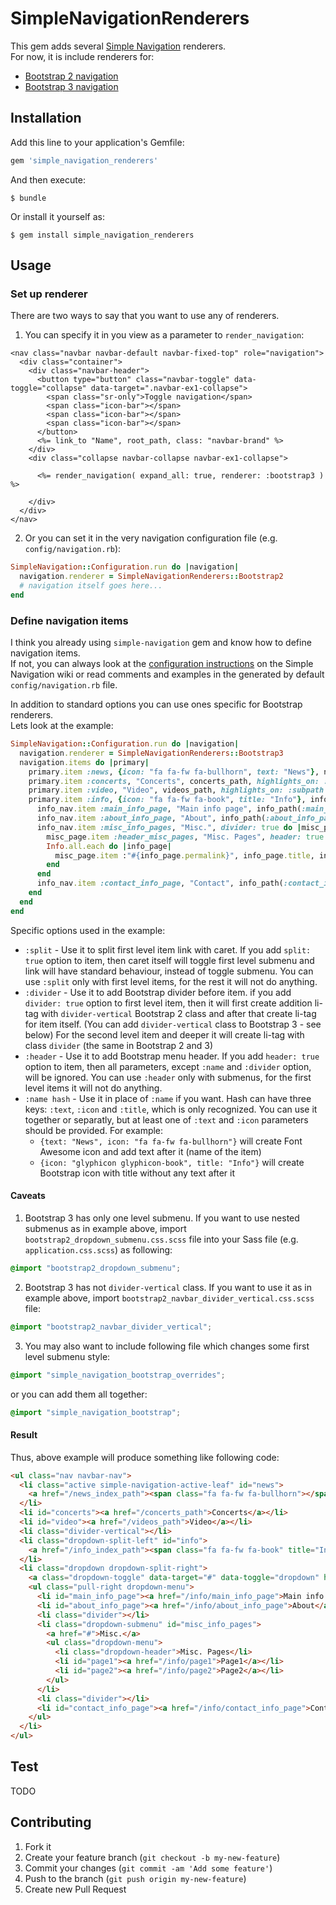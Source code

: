 # SimpleNavigationRenderers

This gem adds several [Simple Navigation](https://github.com/andi/simple-navigation) renderers.  
For now, it is include renderers for:
* [Bootstrap 2 navigation](http://getbootstrap.com/components/#navbar)
* [Bootstrap 3 navigation](http://getbootstrap.com/2.3.2/components.html#navbar)


## Installation

Add this line to your application's Gemfile:

```ruby
gem 'simple_navigation_renderers'
```

And then execute:

```console
$ bundle
```

Or install it yourself as:

```console
$ gem install simple_navigation_renderers
```


## Usage

### Set up renderer

There are two ways to say that you want to use any of renderers.

1. You can specify it in you view as a parameter to `render_navigation`:

```erb
<nav class="navbar navbar-default navbar-fixed-top" role="navigation">
  <div class="container">
    <div class="navbar-header">
      <button type="button" class="navbar-toggle" data-toggle="collapse" data-target=".navbar-ex1-collapse">
        <span class="sr-only">Toggle navigation</span>
        <span class="icon-bar"></span>
        <span class="icon-bar"></span>
        <span class="icon-bar"></span>
      </button>
      <%= link_to "Name", root_path, class: "navbar-brand" %>
    </div>
    <div class="collapse navbar-collapse navbar-ex1-collapse">

      <%= render_navigation( expand_all: true, renderer: :bootstrap3 ) %>

    </div>
  </div>
</nav>
```

2. Or you can set it in the very navigation configuration file (e.g. `config/navigation.rb`):

```ruby
SimpleNavigation::Configuration.run do |navigation|
  navigation.renderer = SimpleNavigationRenderers::Bootstrap2
  # navigation itself goes here...
end
```

### Define navigation items

I think you already using `simple-navigation` gem and know how to define navigation items.  
If not, you can always look at the [configuration instructions](https://github.com/andi/simple-navigation/wiki/Configuration) on the Simple Navigation wiki or read comments and examples in the generated by default `config/navigation.rb` file.

In addition to standard options you can use ones specific for Bootstrap renderers.  
Lets look at the example:

```ruby
SimpleNavigation::Configuration.run do |navigation|
  navigation.renderer = SimpleNavigationRenderers::Bootstrap3
  navigation.items do |primary|
    primary.item :news, {icon: "fa fa-fw fa-bullhorn", text: "News"}, news_index_path, highlights_on: :subpath
    primary.item :concerts, "Concerts", concerts_path, highlights_on: :subpath
    primary.item :video, "Video", videos_path, highlights_on: :subpath
    primary.item :info, {icon: "fa fa-fw fa-book", title: "Info"}, info_index_path, divider: true, split: true, highlights_on: :subpath do |info_nav|
      info_nav.item :main_info_page, "Main info page", info_path(:main_info_page)
      info_nav.item :about_info_page, "About", info_path(:about_info_page)
      info_nav.item :misc_info_pages, "Misc.", divider: true do |misc_page|
        misc_page.item :header_misc_pages, "Misc. Pages", header: true
        Info.all.each do |info_page|
          misc_page.item :"#{info_page.permalink}", info_page.title, info_path(info_page)
        end
      end
      info_nav.item :contact_info_page, "Contact", info_path(:contact_info_page), divider: true
    end
  end
end
```

Specific options used in the example:

* `:split` - Use it to split first level item link with caret. If you add `split: true` option to item, then caret itself will toggle first level submenu and link will have standard behaviour, instead of toggle submenu. You can use `:split` only with first level items, for the rest it will not do anything.
* `:divider` - Use it to add Bootstrap divider before item. if you add `divider: true` option to first level item, then it will first create addition li-tag with `divider-vertical` Bootstrap 2 class and after that create li-tag for item itself. (You can add `divider-vertical` class to Bootstrap 3 - see below) For the second level item and deeper it will create li-tag with class `divider` (the same in Bootstrap 2 and 3)
* `:header` - Use it to add Bootstrap menu header. If you add `header: true` option to item, then all parameters, except `:name` and `:divider` option, will be ignored. You can use `:header` only with submenus, for the first level items it will not do anything.
* `:name hash` - Use it in place of `:name` if you want. Hash can have three keys: `:text`, `:icon` and `:title`, which is only recognized. You can use it together or separatly, but at least one of `:text` and `:icon` parameters should be provided. For example:
  * `{text: "News", icon: "fa fa-fw fa-bullhorn"}` will create Font Awesome icon and add text after it (name of the item)
  * `{icon: "glyphicon glyphicon-book", title: "Info"}` will create Bootstrap icon with title without any text after it

#### Caveats

1. Bootstrap 3 has only one level submenu. If you want to use nested submenus as in example above, import `bootstrap2_dropdown_submenu.css.scss` file into your Sass file (e.g. `application.css.scss`) as following:

```scss
@import "bootstrap2_dropdown_submenu";
```

2. Bootstrap 3 has not `divider-vertical` class. If you want to use it as in example above, import `bootstrap2_navbar_divider_vertical.css.scss` file:

```scss
@import "bootstrap2_navbar_divider_vertical";
```

3. You may also want to include following file which changes some first level submenu style:

```scss
@import "simple_navigation_bootstrap_overrides";
```

or you can add them all together:

```scss
@import "simple_navigation_bootstrap";
```

#### Result

Thus, above example will produce something like following code:

```html
<ul class="nav navbar-nav">
  <li class="active simple-navigation-active-leaf" id="news">
    <a href="/news_index_path"><span class="fa fa-fw fa-bullhorn"></span> News</a>
  </li>
  <li id="concerts"><a href="/concerts_path">Concerts</a></li>
  <li id="video"><a href="/videos_path">Video</a></li>
  <li class="divider-vertical"></li>
  <li class="dropdown-split-left" id="info">
    <a href="/info_index_path"><span class="fa fa-fw fa-book" title="Info"></span></a>
  </li>
  <li class="dropdown dropdown-split-right">
    <a class="dropdown-toggle" data-target="#" data-toggle="dropdown" href="#"><b class="caret"></b></a>
    <ul class="pull-right dropdown-menu">
      <li id="main_info_page"><a href="/info/main_info_page">Main info page</a></li>
      <li id="about_info_page"><a href="/info/about_info_page">About</a></li>
      <li class="divider"></li>
      <li class="dropdown-submenu" id="misc_info_pages">
        <a href="#">Misc.</a>
        <ul class="dropdown-menu">
          <li class="dropdown-header">Misc. Pages</li>
          <li id="page1"><a href="/info/page1">Page1</a></li>
          <li id="page2"><a href="/info/page2">Page2</a></li>
        </ul>
      </li>
      <li class="divider"></li>
      <li id="contact_info_page"><a href="/info/contact_info_page">Contact</a></li>
    </ul>
  </li>
</ul>
```


## Test

TODO


## Contributing

1. Fork it
2. Create your feature branch (`git checkout -b my-new-feature`)
3. Commit your changes (`git commit -am 'Add some feature'`)
4. Push to the branch (`git push origin my-new-feature`)
5. Create new Pull Request
